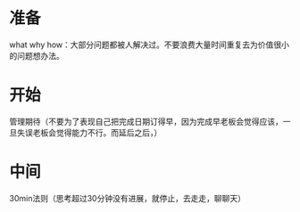 # 准备
what
why
how：大部分问题都被人解决过。不要浪费大量时间重复去为价值很小的问题想办法。
# 开始
管理期待（不要为了表现自己把完成日期订得早，因为完成早老板会觉得应该，一旦失误老板会觉得能力不行。而延后之后，）
# 中间
30min法则（思考超过30分钟没有进展，就停止，去走走，聊聊天）